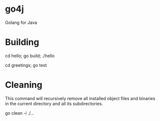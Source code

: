 # go4j
Golang for Java

# Building

cd hello; go build; ./hello

cd greetings; go test

# Cleaning

This command will recursively remove all installed object files and binaries in the current directory and all its subdirectories.

go clean -i ./...